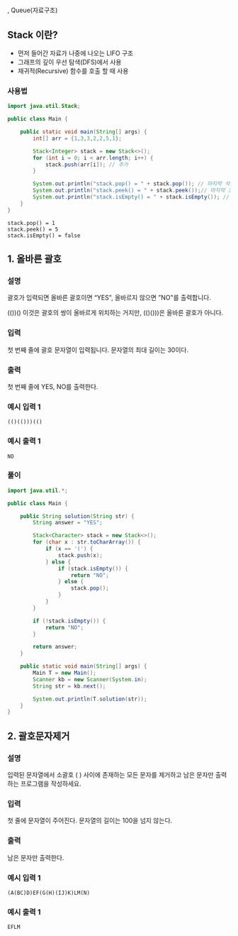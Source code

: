 # 
, Queue(자료구조)

## Stack 이란?

- 먼저 들어간 자료가 나중에 나오는 LIFO 구조
- 그래프의 깊이 우선 탐색(DFS)에서 사용
- 재귀적(Recursive) 함수를 호출 할 때 사용

### 사용법
``` java
import java.util.Stack;

public class Main {

    public static void main(String[] args) {
        int[] arr = {1,3,3,2,2,5,1};

        Stack<Integer> stack = new Stack<>();
        for (int i = 0; i < arr.length; i++) {
            stack.push(arr[i]); // 추가
        }

        System.out.println("stack.pop() = " + stack.pop()); // 마지막 삭제 
        System.out.println("stack.peek() = " + stack.peek());// 마지막 조회
        System.out.println("stack.isEmpty() = " + stack.isEmpty()); // 비어있는지 확인, true, false
    }
}

```

``` console
stack.pop() = 1
stack.peek() = 5
stack.isEmpty() = false
```


## 1. 올바른 괄호
### 설명

괄호가 입력되면 올바른 괄호이면 “YES", 올바르지 않으면 ”NO"를 출력합니다.

(())() 이것은 괄호의 쌍이 올바르게 위치하는 거지만, (()()))은 올바른 괄호가 아니다.


### 입력
첫 번째 줄에 괄호 문자열이 입력됩니다. 문자열의 최대 길이는 30이다.


### 출력
첫 번째 줄에 YES, NO를 출력한다.


### 예시 입력 1
```
(()(()))(()
```
### 예시 출력 1
```
NO
```

### 풀이
``` java
import java.util.*;

public class Main {

    public String solution(String str) {
        String answer = "YES";

        Stack<Character> stack = new Stack<>();
        for (char x : str.toCharArray()) {
            if (x == '(') {
                stack.push(x);
            } else {
                if (stack.isEmpty()) {
                    return "NO";
                } else {
                    stack.pop();
                }
            }
        }

        if (!stack.isEmpty()) {
            return "NO";
        }

        return answer;
    }

    public static void main(String[] args) {
        Main T = new Main();
        Scanner kb = new Scanner(System.in);
        String str = kb.next();

        System.out.println(T.solution(str));
    }
}
```

## 2. 괄호문자제거

### 설명
입력된 문자열에서 소괄호 ( ) 사이에 존재하는 모든 문자를 제거하고 남은 문자만 출력하는 프로그램을 작성하세요.

### 입력
첫 줄에 문자열이 주어진다. 문자열의 길이는 100을 넘지 않는다.

### 출력
남은 문자만 출력한다.

### 예시 입력 1
```
(A(BC)D)EF(G(H)(IJ)K)LM(N)
```
### 예시 출력 1
```
EFLM
```
